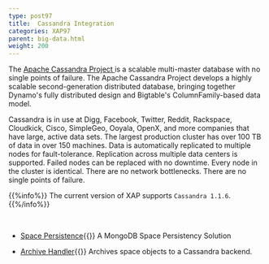 ```yaml
---
type: post97
title:  Cassandra Integration
categories: XAP97
parent: big-data.html
weight: 200
---
```


The [Apache Cassandra Project ](http://cassandra.apache.org) is a scalable multi-master database with no single points of failure. The Apache Cassandra Project develops a highly scalable second-generation distributed database, bringing together Dynamo's fully distributed design and Bigtable's ColumnFamily-based data model.


Cassandra is in use at Digg, Facebook, Twitter, Reddit, Rackspace, Cloudkick, Cisco, SimpleGeo, Ooyala, OpenX, and more companies that have large, active data sets. The largest production cluster has over 100 TB of data in over 150 machines. Data is automatically replicated to multiple nodes for fault-tolerance. Replication across multiple data centers is supported. Failed nodes can be replaced with no downtime. Every node in the cluster is identical. There are no network bottlenecks. There are no single points of failure.


{{%info%}}
The current version of XAP supports `Cassandra 1.1.6`. 
{{%/info%}}


<br>



- [Space Persistence](./cassandra-space-persistency.html){{<wbr>}}
A MongoDB Space Persistency Solution

- [Archive Handler](./cassandra-archive-operation-handler.html){{<wbr>}}
Archives space objects to a Cassandra backend.


